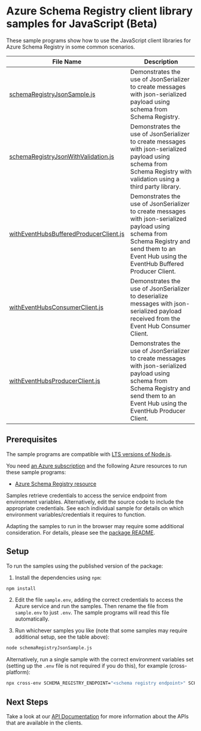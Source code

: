 # Azure Schema Registry client library samples for JavaScript (Beta)

These sample programs show how to use the JavaScript client libraries for Azure Schema Registry in some common scenarios.

| **File Name**                                                                 | **Description**                                                                                                                                                                                     |
| ----------------------------------------------------------------------------- | --------------------------------------------------------------------------------------------------------------------------------------------------------------------------------------------------- |
| [schemaRegistryJsonSample.js][schemaregistryjsonsample]                       | Demonstrates the use of JsonSerializer to create messages with json-serialized payload using schema from Schema Registry.                                                                           |
| [schemaRegistryJsonWithValidation.js][schemaregistryjsonwithvalidation]       | Demonstrates the use of JsonSerializer to create messages with json-serialized payload using schema from Schema Registry with validation using a third party library.                               |
| [withEventHubsBufferedProducerClient.js][witheventhubsbufferedproducerclient] | Demonstrates the use of JsonSerializer to create messages with json-serialized payload using schema from Schema Registry and send them to an Event Hub using the EventHub Buffered Producer Client. |
| [withEventHubsConsumerClient.js][witheventhubsconsumerclient]                 | Demonstrates the use of JsonSerializer to deserialize messages with json-serialized payload received from the Event Hub Consumer Client.                                                            |
| [withEventHubsProducerClient.js][witheventhubsproducerclient]                 | Demonstrates the use of JsonSerializer to create messages with json-serialized payload using schema from Schema Registry and send them to an Event Hub using the EventHub Producer Client.          |

## Prerequisites

The sample programs are compatible with [LTS versions of Node.js](https://github.com/nodejs/release#release-schedule).

You need [an Azure subscription][freesub] and the following Azure resources to run these sample programs:

- [Azure Schema Registry resource][createinstance_azureschemaregistryresource]

Samples retrieve credentials to access the service endpoint from environment variables. Alternatively, edit the source code to include the appropriate credentials. See each individual sample for details on which environment variables/credentials it requires to function.

Adapting the samples to run in the browser may require some additional consideration. For details, please see the [package README][package].

## Setup

To run the samples using the published version of the package:

1. Install the dependencies using `npm`:

```bash
npm install
```

2. Edit the file `sample.env`, adding the correct credentials to access the Azure service and run the samples. Then rename the file from `sample.env` to just `.env`. The sample programs will read this file automatically.

3. Run whichever samples you like (note that some samples may require additional setup, see the table above):

```bash
node schemaRegistryJsonSample.js
```

Alternatively, run a single sample with the correct environment variables set (setting up the `.env` file is not required if you do this), for example (cross-platform):

```bash
npx cross-env SCHEMA_REGISTRY_ENDPOINT="<schema registry endpoint>" SCHEMA_REGISTRY_GROUP="<schema registry group>" node schemaRegistryJsonSample.js
```

## Next Steps

Take a look at our [API Documentation][apiref] for more information about the APIs that are available in the clients.

[schemaregistryjsonsample]: https://github.com/Azure/azure-sdk-for-js/tree/schemaregistryjson-init/sdk/schemaregistry/schema-registry-json/samples/v1-beta/javascript/schemaRegistryJsonSample.js
[schemaregistryjsonwithvalidation]: https://github.com/Azure/azure-sdk-for-js/tree/schemaregistryjson-init/sdk/schemaregistry/schema-registry-json/samples/v1-beta/javascript/schemaRegistryJsonWithValidation.js
[witheventhubsbufferedproducerclient]: https://github.com/Azure/azure-sdk-for-js/tree/schemaregistryjson-init/sdk/schemaregistry/schema-registry-json/samples/v1-beta/javascript/withEventHubsBufferedProducerClient.js
[witheventhubsconsumerclient]: https://github.com/Azure/azure-sdk-for-js/tree/schemaregistryjson-init/sdk/schemaregistry/schema-registry-json/samples/v1-beta/javascript/withEventHubsConsumerClient.js
[witheventhubsproducerclient]: https://github.com/Azure/azure-sdk-for-js/tree/schemaregistryjson-init/sdk/schemaregistry/schema-registry-json/samples/v1-beta/javascript/withEventHubsProducerClient.js
[apiref]: https://aka.ms/schemaregistryjson-js-api
[freesub]: https://azure.microsoft.com/free/
[createinstance_azureschemaregistryresource]: https://aka.ms/schemaregistry
[package]: https://github.com/Azure/azure-sdk-for-js/tree/main/sdk/schemaregistry/schema-registry-json/README.md

